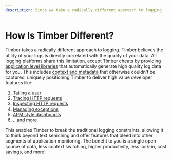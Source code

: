 ```yaml
---
description: Since we take a radically different approach to logging.
---
```

# How Is Timber Different?

Timber takes a radically different approach to logging. Timber believes the utility of your logs is directly correlated with the quality of your data. All logging platforms share this limitation, except Timber cheats by providing [application level libraries](/languages) that automatically generate high quality log data for you. This includes [context and metadata](/concepts/metadata-context-and-events) that otherwise couldn't be captured, uniquely positioning Timber to deliver high value developer features like:

1. [Tailing a user](/app/console/tail-a-user)
2. [Tracing HTTP requests](/app/console/trace-http-requests)
3. [Inspecting HTTP requests](/app/console/inspect-http-requests)
4. [Managing exceptions](https://github.com/timberio/feature-requests/issues/22)
5. [APM style dashboards](https://github.com/timberio/feature-requests/issues/8)
6. ...[and more](https://github.com/timberio/feature-requests/issues)

This enables Timber to break the traditional logging constraints, allowing it to think beyond text searching and offer features that bleed into other segments of application monitoring. The benefit to you is a single open source of data, less context switching, higher productivity, less lock-in, cost savings, and more!
